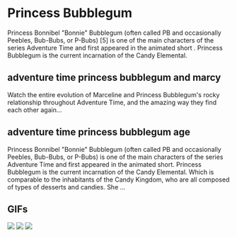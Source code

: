 # **Princess Bubblegum**

Princess Bonnibel "Bonnie" Bubblegum (often called PB and occasionally Peebles, Bub-Bubs, or P-Bubs) [5] is one of the main characters of the series Adventure Time and first appeared in the animated short . Princess Bubblegum is the current incarnation of the Candy Elemental.

## **adventure time princess bubblegum and marcy**

Watch the entire evolution of Marceline and Princess Bubblegum's rocky relationship throughout Adventure Time, and the amazing way they find each other again...

## **adventure time princess bubblegum age**

Princess Bonnibel "Bonnie" Bubblegum (often called PB and occasionally Peebles, Bub-Bubs, or P-Bubs) is one of the main characters of the series Adventure Time and first appeared in the animated short. Princess Bubblegum is the current incarnation of the Candy Elemental. Which is comparable to the inhabitants of the Candy Kingdom, who are all composed of types of desserts and candies. She ...

## **GIFs**

![](https://gifdb.com/images/high/adventure-time-princess-bubblegum-wink-y3vo4hico7cleo1t.gif)  ![](https://c.tenor.com/SHB-XEP6m0YAAAAC/adventure-time-princess-bubblegum.gif)  ![](https://media.tenor.com/images/ea8e13aa1d0e74d0dc9dff287ef6928a/tenor.gif)  